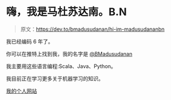 # 嗨，我是马杜苏达南。B.N

> 原文：<https://dev.to/bmadusudanan/hi-im-madusudananbn>

我已经编码 6 年了。

你可以在推特上找到我，我的名字是 [@BMadusudanan](https://twitter.com/BMadusudanan)

我主要用这些语言编程:Scala、Java、Python。

我目前正在学习更多关于机器学习的知识。

[我的个人网站](https://madusudanan.com)